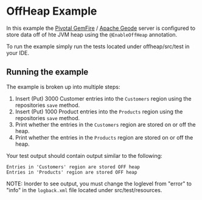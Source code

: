 # OffHeap Example

In this example the [Pivotal GemFire](https://pivotal.io/pivotal-gemfire) / [Apache Geode](http://geode.apache.org/) server is configured to store data off of hte JVM heap using the `@EnableOffHeap` annotation.

To run the example simply run the tests located under offheap/src/test in your IDE.

## Running the example

The example is broken up into multiple steps:
1. Insert (Put) 3000 Customer entries into the `Customers` region using the repositories `save` method.
2. Insert (Put) 1000 Product entries into the `Products` region using the repositories `save` method.
3. Print whether the entries in the `Customers` region are stored on or off the heap.
4. Print whether the entries in the `Products` region are stored on or off the heap.

Your test output should contain output similar to the following:

    Entries in 'Customers' region are stored OFF heap
    Entries in 'Products' region are stored OFF heap
    
NOTE: Inorder to see output, you must change the loglevel from "error" to "info" in the `logback.xml` file located under src/test/resources.